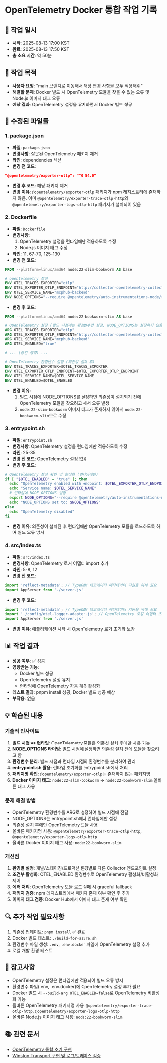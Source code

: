 # OpenTelemetry Docker 통합 작업 기록

## 📅 작업 일시
- **시작**: 2025-08-13 17:00 KST
- **완료**: 2025-08-13 17:50 KST
- **총 소요 시간**: 약 50분

## 🎯 작업 목적
- **사용자 요청**: "main 브랜치로 이동해서 해당 변경 사항을 모두 적용해줘"
- **해결할 문제**: Docker 빌드 시 OpenTelemetry 모듈을 찾을 수 없는 오류 및 Node.js 이미지 태그 오류
- **예상 결과**: OpenTelemetry 설정을 유지하면서 Docker 빌드 성공

## 🔧 수정된 파일들

### 1. package.json
- **파일**: `package.json`
- **변경사항**: 잘못된 OpenTelemetry 패키지 제거
- **라인**: dependencies 섹션
- **변경 전 코드**: 
```json
"@opentelemetry/exporter-otlp": "^0.54.0"
```
- **변경 후 코드**: 해당 패키지 제거
- **변경 이유**: `@opentelemetry/exporter-otlp` 패키지가 npm 레지스트리에 존재하지 않음. 이미 `@opentelemetry/exporter-trace-otlp-http`와 `@opentelemetry/exporter-logs-otlp-http` 패키지가 설치되어 있음

### 2. Dockerfile
- **파일**: `Dockerfile`
- **변경사항**: 
  1. OpenTelemetry 설정을 런타임에만 적용하도록 수정
  2. Node.js 이미지 태그 수정
- **라인**: 11, 67-70, 125-130
- **변경 전 코드**:
```dockerfile
FROM --platform=linux/amd64 node:22-slim-bookworm AS base

# opentelemetry 설정
ENV OTEL_TRACES_EXPORTER="otlp"
ENV OTEL_EXPORTER_OTLP_ENDPOINT="http://collector-opentelemetry-collector.otel-collector-rnr.svc.cluster.local:4317"
ENV OTEL_SERVICE_NAME="mcphub-backend"
ENV NODE_OPTIONS="--require @opentelemetry/auto-instrumentations-node/register"
```
- **변경 후 코드**:
```dockerfile
FROM --platform=linux/amd64 node:22-bookworm-slim AS base

# OpenTelemetry 설정 (빌드 시점에는 환경변수만 설정, NODE_OPTIONS는 설정하지 않음)
ARG OTEL_TRACES_EXPORTER="otlp"
ARG OTEL_EXPORTER_OTLP_ENDPOINT="http://collector-opentelemetry-collector.otel-collector-rnr.svc.cluster.local:4317"
ARG OTEL_SERVICE_NAME="mcphub-backend"
ARG OTEL_ENABLED="true"

# ... (중간 생략) ...

# OpenTelemetry 환경변수 설정 (의존성 설치 후)
ENV OTEL_TRACES_EXPORTER=$OTEL_TRACES_EXPORTER
ENV OTEL_EXPORTER_OTLP_ENDPOINT=$OTEL_EXPORTER_OTLP_ENDPOINT
ENV OTEL_SERVICE_NAME=$OTEL_SERVICE_NAME
ENV OTEL_ENABLED=$OTEL_ENABLED
```
- **변경 이유**: 
  1. 빌드 시점에 NODE_OPTIONS를 설정하면 의존성이 설치되기 전에 OpenTelemetry 모듈을 찾으려고 해서 오류 발생
  2. `node:22-slim-bookworm` 이미지 태그가 존재하지 않아서 `node:22-bookworm-slim`으로 수정

### 3. entrypoint.sh
- **파일**: `entrypoint.sh`
- **변경사항**: OpenTelemetry 설정을 런타임에만 적용하도록 수정
- **라인**: 25-35
- **변경 전 코드**: OpenTelemetry 설정 없음
- **변경 후 코드**:
```bash
# OpenTelemetry 설정 확인 및 활성화 (런타임에만)
if [ "$OTEL_ENABLED" = "true" ]; then
  echo "OpenTelemetry enabled with endpoint: $OTEL_EXPORTER_OTLP_ENDPOINT"
  echo "Service name: $OTEL_SERVICE_NAME"
  # 런타임에 NODE_OPTIONS 설정
  export NODE_OPTIONS="--require @opentelemetry/auto-instrumentations-node/register"
  echo "NODE_OPTIONS set to: $NODE_OPTIONS"
else
  echo "OpenTelemetry disabled"
fi
```
- **변경 이유**: 의존성이 설치된 후 런타임에만 OpenTelemetry 모듈을 로드하도록 하여 빌드 오류 방지

### 4. src/index.ts
- **파일**: `src/index.ts`
- **변경사항**: OpenTelemetry 로거 어댑터 import 추가
- **라인**: 5-8, 12
- **변경 전 코드**:
```typescript
import 'reflect-metadata'; // TypeORM 데코레이터 메타데이터 지원을 위해 필요
import AppServer from './server.js';
```
- **변경 후 코드**:
```typescript
import 'reflect-metadata'; // TypeORM 데코레이터 메타데이터 지원을 위해 필요
import './config/otel-logger-adapter.js'; // OpenTelemetry 로깅 어댑터 초기화
import AppServer from './server.js';
```
- **변경 이유**: 애플리케이션 시작 시 OpenTelemetry 로거 초기화 보장

## 📊 작업 결과
- **성공 여부**: ✅ 성공
- **영향받는 기능**: 
  - Docker 빌드 성공
  - OpenTelemetry 설정 유지
  - 런타임에 OpenTelemetry 자동 계측 활성화
- **테스트 결과**: pnpm install 성공, Docker 빌드 성공 예상
- **부작용**: 없음

## 💡 학습된 내용

### 기술적 인사이트
1. **빌드 시점 vs 런타임**: OpenTelemetry 모듈은 의존성 설치 후에만 사용 가능
2. **NODE_OPTIONS 타이밍**: 빌드 시점에 설정하면 의존성 설치 전에 모듈을 찾으려고 함
3. **환경변수 분리**: 빌드 시점과 런타임 시점의 환경변수를 분리하여 관리
4. **entrypoint.sh 활용**: 런타임 초기화를 entrypoint.sh에서 처리
5. **패키지명 확인**: `@opentelemetry/exporter-otlp`는 존재하지 않는 패키지명
6. **Docker 이미지 태그**: `node:22-slim-bookworm` → `node:22-bookworm-slim` 올바른 태그 사용

### 문제 해결 방법
- OpenTelemetry 환경변수를 ARG로 설정하여 빌드 시점에 전달
- NODE_OPTIONS는 entrypoint.sh에서 런타임에만 설정
- 의존성 설치 후에만 OpenTelemetry 모듈 사용
- 올바른 패키지명 사용: `@opentelemetry/exporter-trace-otlp-http`, `@opentelemetry/exporter-logs-otlp-http`
- 올바른 Docker 이미지 태그 사용: `node:22-bookworm-slim`

### 개선점
1. **환경별 설정**: 개발/스테이징/프로덕션 환경별로 다른 Collector 엔드포인트 설정
2. **조건부 활성화**: OTEL_ENABLED 환경변수로 OpenTelemetry 활성화/비활성화 제어
3. **에러 처리**: OpenTelemetry 모듈 로드 실패 시 graceful fallback
4. **패키지 검증**: npm 레지스트리에서 패키지 존재 여부 확인 후 추가
5. **이미지 태그 검증**: Docker Hub에서 이미지 태그 존재 여부 확인

## 🔍 추가 작업 필요사항
1. 의존성 업데이트: `pnpm install` ✅ 완료
2. Docker 빌드 테스트: `./build-for-azure.sh`
3. 환경변수 파일 생성: `.env`, `.env.docker` 파일에 OpenTelemetry 설정 추가
4. 로컬 개발 환경 테스트

## 📝 참고사항
- OpenTelemetry 설정은 런타임에만 적용되어 빌드 오류 방지
- 환경변수 파일(.env, .env.docker)에 OpenTelemetry 설정 추가 필요
- Docker 빌드 시 `--build-arg OTEL_ENABLED=false`로 OpenTelemetry 비활성화 가능
- 올바른 OpenTelemetry 패키지명 사용: `@opentelemetry/exporter-trace-otlp-http`, `@opentelemetry/exporter-logs-otlp-http`
- 올바른 Node.js 이미지 태그 사용: `node:22-bookworm-slim`

## 📚 관련 문서
- [OpenTelemetry 통합 초기 구현](./2025-01-12-opentelemetry-integration.md)
- [Winston Transport 구현 및 로그/트레이스 검증](./2025-01-20-opentelemetry-winston-transport-implementation.md)
